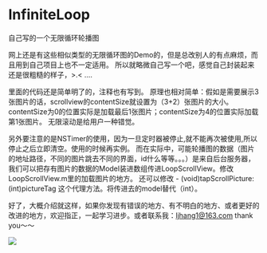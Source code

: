 # InfiniteLoop
自己写的一个无限循环轮播图

网上还是有这些相似类型的无限循环图的Demo的，但是总改别人的有点麻烦，而且用到自己项目上也不一定适用。
所以就略微自己写一个吧，感觉自己封装起来还是很粗糙的样子，>.< ....

里面的代码还是简单明了的，注释也有写到。
原理也相对简单：假如是需要展示3张图片的话，scrollview的contentSize就设置为（3+2）张图片的大小。contentSize为0的位置实际是加载最后1张图片；contentSize为4的位置实际加载第1张图片。
无限滚动是给用户一种错觉。

另外要注意的是NSTimer的使用，因为一旦定时器被停止,就不能再次被使用,所以停止之后立即清空。使用的时候再实例。
而在实际中，可能轮播图的数据（图片的地址路径，不同的图片跳去不同的界面，id什么等等。。。）是来自后台服务器，我们可以把存有图片的数据的Model装进数组传进LoopScrollView。修改LoopScrollView.m里的加载图片的地方。
还可以修改 - (void)tapScrollPicture:(int)pictureTag 这个代理方法。将传进去的model替代（int）。

好了，大概介绍就这样，如果你发现有错误的地方、有不明白的地方、或者更好的改进的地方，欢迎指正，一起学习进步。或者联系我：ljhang1@163.com  thank you～～


![](https://github.com/ljhang/InfiniteLoop/raw/master/looper.gif) 
